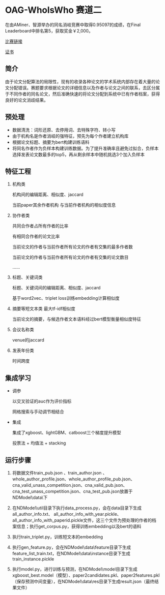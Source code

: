﻿# OAG-WhoIsWho 赛道二 




在由AMiner、智源举办的同名消岐竞赛中取得0.95097的成绩，在Final Leaderboard中排名第5，获取奖金￥2,000。

[比赛链接][1]

[证书][2]




## 简介 ##
由于论文分配算法的局限性，现有的收录各种论文的学术系统内部存在着大量的论文分配错误。赛题要求根据论文的详细信息以及作者与论文之间的联系，去区分属于不同作者的同名论文，然后准确快速的将论文分配到系统中已有作者档案，获得良好的论文消歧结果。



## 预处理 ##

 - 数据清洗：词形还原、去停用词、去特殊字符、转小写
 - 由于机构名是作者消岐的强特征，预先为每个作者建立机构库
 - 根据论文标题、摘要为bert构建训练语料
 - 将同名作者作为负样本构建训练数据。为了提升准确率且避免过拟合，负样本选择发表论文数最多的top5，再从剩余样本中随机挑选3个加入负样本



## 特征工程 ##

 1. 机构类
 
    机构间的编辑距离、相似度、jaccard
    
    当前paper其余作者机构 与当前作者机构的相似度信息
    

 2. 协作者类
    
    共同合作者占所有作者的比率
    
    有相同合作者的论文比率
    
    当前论文的作者与当前作者所有论文的作者有交集的最多作者数
    
    当前论文的作者与当前作者所有论文的作者有交集的论文数目
    
    ......
    

 3. 标题、关键词类
 
       标题、关键词间的编辑距离、相似度、jaccard
 
       基于word2vec、triplet loss训练embedding计算相似度

    
  

 4. 摘要等短文本类
    最大tf-idf相似度
    
    当前论文的摘要，与候选作者文本语料经过bert模型衡量相似度特征

 5. 会议名称类
 
    venue的jaccard
    
 6. 发表年份类
 
    时间跨度



## 集成学习 ##

 - 调参
 
   以交叉验证的auc作为评价指标
   
   网格搜索与手动调节相结合
   
 - 集成
 
   集成了xgboost、lightGBM、catboost三个梯度提升模型
   
   投票法 + 均值法 + stacking



## 运行步骤 ##
1. 将数据文件train_pub.json 、train_author.json 、whole_author_profile.json、whole_author_profile_pub.json、cna_valid_unass_competition.json、cna_valid_pub.json、cna_test_unass_competition.json、cna_test_pub.json放置于NDModel\data\下

2. 在NDModel\util目录下执行data_process.py，会在data目录下生成 all_author_info.txt、  all_author_info_with_year.pickle、 all_author_info_with_paperid.pickle文件，这三个文件为预处理的作者的档案信息；执行get_corpus.py，获得训练embedding以及bert的语料

3. 执行train_triplet.py，训练短文本的embedding

4. 执行gen_feature.py，会在NDModel\data\feature目录下生成feature_list_train.txt，在NDModel\data\instance目录下生成train_instance.pickle
5. 执行model.py，进行训练与预测，在NDModel\model目录下生成xgboost_best.model（模型）、paper2candidates.pkl、paper2features.pkl（保存预测中间变量），在NDModel\data\res目录下生成result.json（最终结果文件）

    

    
   





 


  [1]: https://www.biendata.com/competition/aminer2019_2/
  [2]: https://drive.google.com/open?id=1SY3f6JXr-xZw_LknfwfyD5NTOA_hLsga
